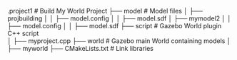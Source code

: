 .project1                          # Build My World Project 
├── model                          # Model files 
│   ├── projbuilding
│   │   ├── model.config
│   │   ├── model.sdf
│   ├── mymodel2
│   │   ├── model.config
│   │   ├── model.sdf
├── script                         # Gazebo World plugin C++ script      
│   ├── myproject.cpp
├── world                          # Gazebo main World containing models 
│   ├── myworld
├── CMakeLists.txt                 # Link libraries 
